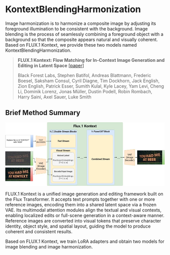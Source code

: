 # KontextBlendingHarmonization
Image harmonization is to harmonize a composite image by adjusting its foreground illumination to be consistent with the background. Image blending is the process of seamlessly combining a foreground object with a background so that the composite appears natural and visually coherent.
Based on FLUX.1 Kontext, we provide these two models named KontextBlendingHarmonization.

> **FLUX.1 Kontext: Flow Matching for In-Context Image Generation and Editing in Latent Space**  [[paper]](https://arxiv.org/abs/2506.15742) <br>
>
> Black Forest Labs, Stephen Batifol, Andreas Blattmann, Frederic Boesel, Saksham Consul, Cyril Diagne, Tim Dockhorn, Jack English, Zion English, Patrick Esser, Sumith Kulal, Kyle Lacey, Yam Levi, Cheng Li, Dominik Lorenz, Jonas Müller, Dustin Podell, Robin Rombach, Harry Saini, Axel Sauer, Luke Smith<br>


## Brief Method Summary

![kontext.jpg](../resources/kontext.jpg)

FLUX.1 Kontext is a unified image generation and editing framework built on the Flux Transformer. It accepts text prompts together with one or more reference images, encoding them into a shared latent space via a frozen VAE. Its multimodal attention modules align the textual and visual contexts, enabling localized edits or full-scene generation in a context-aware manner. Reference images are converted into visual tokens that preserve character identity, object style, and spatial layout, guiding the model to produce coherent and consistent results.

Based on FLUX.1 Kontext, we train LoRA adapters and obtain two models for image blending and image harmonization.
